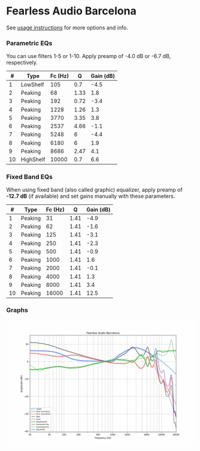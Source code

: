 # Fearless Audio Barcelona
See [usage instructions](https://github.com/jaakkopasanen/AutoEq#usage) for more options and info.

### Parametric EQs
You can use filters 1-5 or 1-10. Apply preamp of -4.0 dB or -6.7 dB, respectively.

|   # | Type      |   Fc (Hz) |    Q |   Gain (dB) |
|-----|-----------|-----------|------|-------------|
|   1 | LowShelf  |       105 | 0.7  |        -4.5 |
|   2 | Peaking   |        68 | 1.33 |         1.8 |
|   3 | Peaking   |       192 | 0.72 |        -3.4 |
|   4 | Peaking   |      1228 | 1.26 |         1.3 |
|   5 | Peaking   |      3770 | 3.35 |         3.8 |
|   6 | Peaking   |      2537 | 4.66 |        -1.1 |
|   7 | Peaking   |      5248 | 6    |        -4.4 |
|   8 | Peaking   |      6180 | 6    |         1.9 |
|   9 | Peaking   |      8686 | 2.47 |         4.1 |
|  10 | HighShelf |     10000 | 0.7  |         6.6 |

### Fixed Band EQs
When using fixed band (also called graphic) equalizer, apply preamp of **-12.7 dB** (if available) and set gains manually with these parameters.

|   # | Type    |   Fc (Hz) |    Q |   Gain (dB) |
|-----|---------|-----------|------|-------------|
|   1 | Peaking |        31 | 1.41 |        -4.9 |
|   2 | Peaking |        62 | 1.41 |        -1.6 |
|   3 | Peaking |       125 | 1.41 |        -3.1 |
|   4 | Peaking |       250 | 1.41 |        -2.3 |
|   5 | Peaking |       500 | 1.41 |        -0.9 |
|   6 | Peaking |      1000 | 1.41 |         1.6 |
|   7 | Peaking |      2000 | 1.41 |        -0.1 |
|   8 | Peaking |      4000 | 1.41 |         1.3 |
|   9 | Peaking |      8000 | 1.41 |         3.4 |
|  10 | Peaking |     16000 | 1.41 |        12.5 |

### Graphs
![](./Fearless%20Audio%20Barcelona.png)
